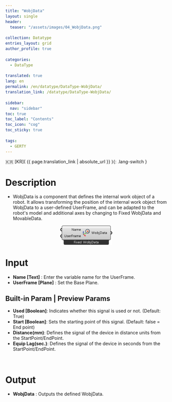 ```yaml
---
title: "WobjData"
layout: single
header:
  teaser: "/assets/images/04_WobjData.png"

collection: Datatype
entries_layout: grid
author_profile: true

categories:
  - DataType

translated: true
lang: en
permalink: /en/datatype/DataType-WobjData/
translation_link: /datatype/DataType-WobjData/

sidebar:
  nav: "sidebar"
toc: true
toc_label: "Contents"
toc_icon: "cog"
toc_sticky: true

tags: 
  - GERTY
---
```


:kr: [KR]( {{ page.translation_link | absolute_url }} ){: .lang-switch }

# Description

* WobjData is a component that defines the internal work object of a robot.
It allows transforming the position of the internal work object from WobjData to a user-defined UserFrame, and can be adapted to the robot's model and additional axes by changing to Fixed WobjData and MovableData.

<p align="center">  <img src="/assets/images/04_WobjData.png" align="center" width="32%"></p>


# Input

* **Name [Text]** : Enter the variable name for the UserFrame.
* **UserFrame [Plane]** : Set the Base Plane.

## Built-in Param | Preview Params​

* **Used [Boolean]**: Indicates whether this signal is used or not. (Default: True)
* **Start [Boolean]**: Sets the starting point of this signal. (Default: false = End point)
* **Distance(mm)**: Defines the signal of the device in distance units from the StartPoint/EndPoint.
* **Equip Lag(sec.)**: Defines the signal of the device in seconds from the StartPoint/EndPoint.

<br>

# Output

* **WobjData** : Outputs the defined WobjData.
